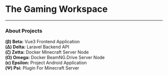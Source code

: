 # The Gaming Workspace
<hr>
<h3>About Projects</h3>
<b>(β) Beta:</b> Vue3 Frontend Application<br>
<b>(Δ) Delta:</b> Laravel Backend API<br>
<b>(ζ) Zetta:</b> Docker Minecraft Server Node<br>
<b>(Ω) Omega:</b> Docker BeamNG.Drive Server Node<br>
<b>(ε) Epsilon:</b> Project Android Application<br>
<b>(Ψ) Psi:</b> Plugin For Minecraft Server<br>
